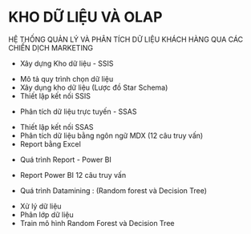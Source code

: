 # KHO DỮ LIỆU VÀ OLAP
HỆ THỐNG QUẢN LÝ VÀ PHÂN TÍCH DỮ LIỆU KHÁCH HÀNG QUA CÁC CHIẾN DỊCH MARKETING
- Xây dựng Kho dữ liệu - SSIS
+ Mô tả quy trình chọn dữ liệu
+ Xây dụng kho dữ liệu (Lược đồ Star Schema)
+ Thiết lập kết nối SSIS
- Phân tích dữ liệu trực tuyến - SSAS
+ Thiết lập kết nối SSAS
+ Phân tích dữ liệu bằng ngôn ngữ MDX (12 câu truy vấn)
+ Report bằng Excel
- Quá trình Report - Power BI
+ Report Power BI 12 câu truy vấn
- Quá trình Datamining : (Random forest và Decision Tree)
+ Xử lý dữ liệu
+ Phân lớp dữ liệu
+ Train mô hình Random Forest và Decision Tree
